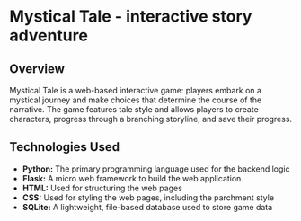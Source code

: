 # Mystical Tale - interactive story adventure

## Overview

Mystical Tale is a web-based interactive game: players embark on a mystical journey and make choices that determine the course of the narrative. The game features tale style and allows players to create characters, progress through a branching storyline, and save their progress.

## Technologies Used

* **Python:** The primary programming language used for the backend logic
* **Flask:** A micro web framework to build the web application
* **HTML:** Used for structuring the web pages
* **CSS:** Used for styling the web pages, including the parchment style
* **SQLite:** A lightweight, file-based database used to store game data